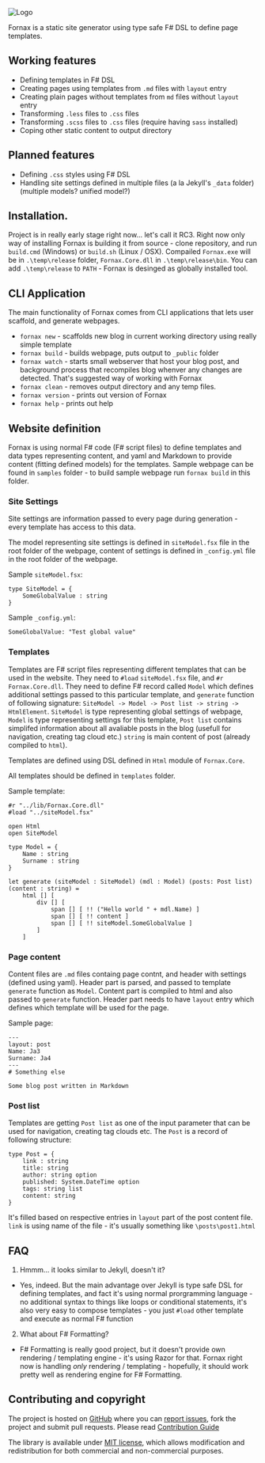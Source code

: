 ![Logo](https://gitlab.com/Krzysztof-Cieslak/Fornax/raw/master/logo/Fornax.png)

Fornax is a static site generator using type safe F# DSL to define page templates.

## Working features

* Defining templates in F# DSL
* Creating pages using templates from `.md` files with `layout` entry
* Creating plain pages without templates from `md` files without `layout` entry
* Transforming `.less` files to `.css` files
* Transforming `.scss` files to `.css` files (require having `sass` installed)
* Coping other static content to output directory

## Planned features

* Defining `.css` styles using F# DSL
* Handling site settings defined in multiple files (a la Jekyll's `_data` folder) (multiple models? unified model?)

## Installation.

Project is in really early stage right now... let's call it RC3. Right now only way of installing Fornax is building it from source - clone repository, and run `build.cmd` (Windows) or `build.sh` (Linux / OSX). Compailed `Fornax.exe` will be in `.\temp\release` folder, `Fornax.Core.dll` in `.\temp\release\bin`. You can add `.\temp\release` to `PATH` - Fornax is desinged as globally installed tool.

## CLI Application

The main functionality of Fornax comes from CLI applications that lets user scaffold, and generate webpages.

* `fornax new` - scaffolds new blog in current working directory using really simple template
* `fornax build` - builds webpage, puts output to `_public` folder
* `fornax watch` - starts small webserver that host your blog post, and background process that recompiles blog whenver any changes are detected. That's suggested way of working with Fornax
* `fornax clean` - removes output directory and any temp files.
* `fornax version` - prints out version of Fornax
* `fornax help` - prints out help

## Website definition

Fornax is using normal F# code (F# script files) to define templates and data types representing content, and yaml and Markdown to provide content (fitting defined models) for the templates. Sample webpage can be found in `samples` folder - to build sample webpage run `fornax build` in this folder.

### Site Settings

Site settings are information passed to every page during generation - every template has access to this data.

The model representing site settings is defined in `siteModel.fsx` file in the root folder of the webpage, content of settings is defined in `_config.yml` file in the root folder of the webpage.

Sample `siteModel.fsx`:

```
type SiteModel = {
    SomeGlobalValue : string
}
```

Sample `_config.yml`:
```
SomeGlobalValue: "Test global value"
```

### Templates

Templates are F# script files representing different templates that can be used in the website. They need to `#load` `siteModel.fsx` file, and `#r` `Fornax.Core.dll`. They need to define F# record called `Model` which defines additional settings passed to this particular template, and `generate` function of following signature: `SiteModel -> Model -> Post list -> string -> HtmlElement`. `SiteModel` is type representing global settings of webpage, `Model` is type representing settings for this template, `Post list` contains simplifed information about all avaliable posts in the blog (usefull for navigation, creating tag cloud etc.) `string` is main content of post (already compiled to `html`).

Templates are defined using DSL defined in `Html` module of `Fornax.Core`.

All templates should be defined in `templates` folder.

Sample template:
```
#r "../lib/Fornax.Core.dll"
#load "../siteModel.fsx"

open Html
open SiteModel

type Model = {
    Name : string
    Surname : string
}

let generate (siteModel : SiteModel) (mdl : Model) (posts: Post list) (content : string) =
    html [] [
        div [] [
            span [] [ !! ("Hello world " + mdl.Name) ]
            span [] [ !! content ]
            span [] [ !! siteModel.SomeGlobalValue ]
        ]
    ]
```

### Page content

Content files are `.md` files containg page contnt, and header with settings (defined using yaml). Header part is parsed, and passed to template `generate` function as `Model`. Content part is compiled to html and also passed to `generate` function. Header part needs to have `layout` entry which defines which template will be used for the page.

Sample page:

```
---
layout: post
Name: Ja3
Surname: Ja4
---
# Something else

Some blog post written in Markdown
```

### Post list

Templates are getting `Post list` as one of the input parameter that can be used for navigation, creating tag clouds etc. The `Post` is a record of following structure:
```
type Post = {
    link : string
    title: string
    author: string option
    published: System.DateTime option
    tags: string list
    content: string
}
```
It's filled based on respective entries in `layout` part of the post content file. `link` is using name of the file - it's usually something like `\posts\post1.html`


## FAQ

1. Hmmm... it looks similar to Jekyll, doesn't it?

* Yes, indeed. But the main advantage over Jekyll is type safe DSL for defining templates, and fact it's using normal prorgramming language - no additional syntax to things like loops or conditional statements, it's also very easy to compose templates - you just `#load` other template and execute as normal F# function

2. What about F# Formatting?

* F# Formatting is really good project, but it doesn't provide own rendering / templating engine - it's using Razor for that. Fornax right now is handling *only* rendering / templating - hopefully, it should work pretty well as rendering engine for F# Formatting.

## Contributing and copyright

The project is hosted on [GitHub](https://gitlab.com/Krzysztof-Cieslak/Fornax) where you can [report issues](https://gitlab.com/Krzysztof-Cieslak/Fornax/issues), fork
the project and submit pull requests. Please read [Contribution Guide](https://gitlab.com/Krzysztof-Cieslak/Fornax/blob/master/CONTRIBUTING.md)

The library is available under [MIT license](https://gitlab.com/Krzysztof-Cieslak/Fornax/blob/master/LICENSE.md), which allows modification and redistribution for both commercial and non-commercial purposes.